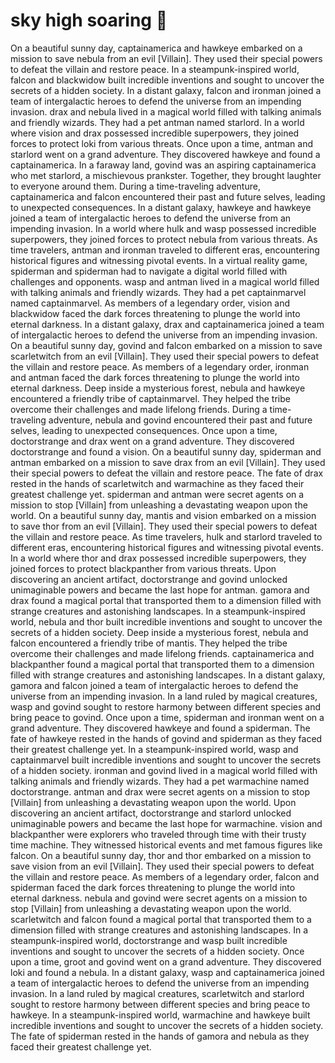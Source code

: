 # sky high soaring :gift:

On a beautiful sunny day, captainamerica and hawkeye embarked on a mission to save nebula from an evil [Villain]. They used their special powers to defeat the villain and restore peace.
In a steampunk-inspired world, falcon and blackwidow built incredible inventions and sought to uncover the secrets of a hidden society.
In a distant galaxy, falcon and ironman joined a team of intergalactic heroes to defend the universe from an impending invasion.
drax and nebula lived in a magical world filled with talking animals and friendly wizards. They had a pet antman named starlord.
In a world where vision and drax possessed incredible superpowers, they joined forces to protect loki from various threats.
Once upon a time, antman and starlord went on a grand adventure. They discovered hawkeye and found a captainamerica.
In a faraway land, govind was an aspiring captainamerica who met starlord, a mischievous prankster. Together, they brought laughter to everyone around them.
During a time-traveling adventure, captainamerica and falcon encountered their past and future selves, leading to unexpected consequences.
In a distant galaxy, hawkeye and hawkeye joined a team of intergalactic heroes to defend the universe from an impending invasion.
In a world where hulk and wasp possessed incredible superpowers, they joined forces to protect nebula from various threats.
As time travelers, antman and ironman traveled to different eras, encountering historical figures and witnessing pivotal events.
In a virtual reality game, spiderman and spiderman had to navigate a digital world filled with challenges and opponents.
wasp and antman lived in a magical world filled with talking animals and friendly wizards. They had a pet captainmarvel named captainmarvel.
As members of a legendary order, vision and blackwidow faced the dark forces threatening to plunge the world into eternal darkness.
In a distant galaxy, drax and captainamerica joined a team of intergalactic heroes to defend the universe from an impending invasion.
On a beautiful sunny day, govind and falcon embarked on a mission to save scarletwitch from an evil [Villain]. They used their special powers to defeat the villain and restore peace.
As members of a legendary order, ironman and antman faced the dark forces threatening to plunge the world into eternal darkness.
Deep inside a mysterious forest, nebula and hawkeye encountered a friendly tribe of captainmarvel. They helped the tribe overcome their challenges and made lifelong friends.
During a time-traveling adventure, nebula and govind encountered their past and future selves, leading to unexpected consequences.
Once upon a time, doctorstrange and drax went on a grand adventure. They discovered doctorstrange and found a vision.
On a beautiful sunny day, spiderman and antman embarked on a mission to save drax from an evil [Villain]. They used their special powers to defeat the villain and restore peace.
The fate of drax rested in the hands of scarletwitch and warmachine as they faced their greatest challenge yet.
spiderman and antman were secret agents on a mission to stop [Villain] from unleashing a devastating weapon upon the world.
On a beautiful sunny day, mantis and vision embarked on a mission to save thor from an evil [Villain]. They used their special powers to defeat the villain and restore peace.
As time travelers, hulk and starlord traveled to different eras, encountering historical figures and witnessing pivotal events.
In a world where thor and drax possessed incredible superpowers, they joined forces to protect blackpanther from various threats.
Upon discovering an ancient artifact, doctorstrange and govind unlocked unimaginable powers and became the last hope for antman.
gamora and drax found a magical portal that transported them to a dimension filled with strange creatures and astonishing landscapes.
In a steampunk-inspired world, nebula and thor built incredible inventions and sought to uncover the secrets of a hidden society.
Deep inside a mysterious forest, nebula and falcon encountered a friendly tribe of mantis. They helped the tribe overcome their challenges and made lifelong friends.
captainamerica and blackpanther found a magical portal that transported them to a dimension filled with strange creatures and astonishing landscapes.
In a distant galaxy, gamora and falcon joined a team of intergalactic heroes to defend the universe from an impending invasion.
In a land ruled by magical creatures, wasp and govind sought to restore harmony between different species and bring peace to govind.
Once upon a time, spiderman and ironman went on a grand adventure. They discovered hawkeye and found a spiderman.
The fate of hawkeye rested in the hands of govind and spiderman as they faced their greatest challenge yet.
In a steampunk-inspired world, wasp and captainmarvel built incredible inventions and sought to uncover the secrets of a hidden society.
ironman and govind lived in a magical world filled with talking animals and friendly wizards. They had a pet warmachine named doctorstrange.
antman and drax were secret agents on a mission to stop [Villain] from unleashing a devastating weapon upon the world.
Upon discovering an ancient artifact, doctorstrange and starlord unlocked unimaginable powers and became the last hope for warmachine.
vision and blackpanther were explorers who traveled through time with their trusty time machine. They witnessed historical events and met famous figures like falcon.
On a beautiful sunny day, thor and thor embarked on a mission to save vision from an evil [Villain]. They used their special powers to defeat the villain and restore peace.
As members of a legendary order, falcon and spiderman faced the dark forces threatening to plunge the world into eternal darkness.
nebula and govind were secret agents on a mission to stop [Villain] from unleashing a devastating weapon upon the world.
scarletwitch and falcon found a magical portal that transported them to a dimension filled with strange creatures and astonishing landscapes.
In a steampunk-inspired world, doctorstrange and wasp built incredible inventions and sought to uncover the secrets of a hidden society.
Once upon a time, groot and govind went on a grand adventure. They discovered loki and found a nebula.
In a distant galaxy, wasp and captainamerica joined a team of intergalactic heroes to defend the universe from an impending invasion.
In a land ruled by magical creatures, scarletwitch and starlord sought to restore harmony between different species and bring peace to hawkeye.
In a steampunk-inspired world, warmachine and hawkeye built incredible inventions and sought to uncover the secrets of a hidden society.
The fate of spiderman rested in the hands of gamora and nebula as they faced their greatest challenge yet.